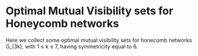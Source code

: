 # Optimal Mutual Visibility sets for Honeycomb networks
Here we collect some optimal mutual visibility sets for honecomb networks G_(3k), with 1 ≤ k ≤ 7, having symmetricity equal to 6.

